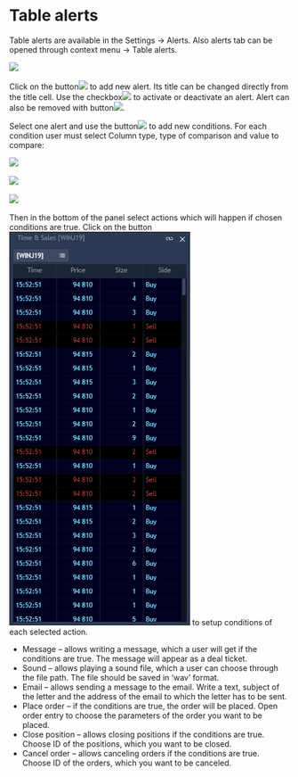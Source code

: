 # Table alerts

Table alerts are available in the Settings -&gt; Alerts. Also alerts tab can be opened through context menu -&gt; Table alerts.

![](../../../.gitbook/assets/posit-alerts.png)


Click on the button![](../../../.gitbook/assets/1+-copy.png)
to add new alert. Its title can be changed directly from the title cell. Use the checkbox![](../../../.gitbook/assets/box.png)
to activate or deactivate an alert. Alert can also be removed with button![](../../../.gitbook/assets/undefined.png).


Select one alert and use the button![](../../../.gitbook/assets/1+.png)
to add new conditions. For each condition user must select Column type, type of comparison and value to compare:

![](../../../.gitbook/assets/f3.png)

![](../../../.gitbook/assets/f.png)

![](../../../.gitbook/assets/f1.png)


Then in the bottom of the panel select actions which will happen if chosen conditions are true. Click on the button![](../../../.gitbook/assets/screenshot_1%20%281%29.png)
to setup conditions of each selected action.

* Message – allows writing a message, which a user will get if the conditions are true. The message will appear as a deal ticket.
* Sound – allows playing a sound file, which a user can choose through the file path. The file should be saved in ‘wav’ format.
* Email – allows sending a message to the email. Write a text, subject of the letter and the address of the email to which the letter has to be sent.  
* Place order – if the conditions are true, the order will be placed. Open order entry to choose the parameters of the order you want to be placed.
* Close position – allows closing positions if the conditions are true. Choose ID of the positions, which you want to be closed.
* Cancel order – allows canceling orders if the conditions are true. Choose ID of the orders, which you want to be canceled.






